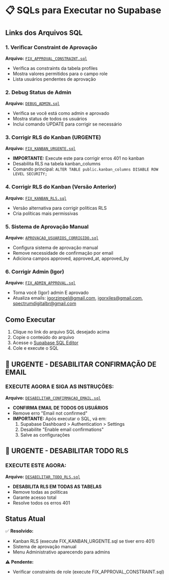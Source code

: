 # 📋 SQLs para Executar no Supabase

## Links dos Arquivos SQL

### 1. Verificar Constraint de Aprovação
**Arquivo:** [`FIX_APPROVAL_CONSTRAINT.sql`](./FIX_APPROVAL_CONSTRAINT.sql)
- Verifica as constraints da tabela profiles
- Mostra valores permitidos para o campo role
- Lista usuários pendentes de aprovação

### 2. Debug Status de Admin
**Arquivo:** [`DEBUG_ADMIN.sql`](./DEBUG_ADMIN.sql)
- Verifica se você está como admin e aprovado
- Mostra status de todos os usuários
- Inclui comando UPDATE para corrigir se necessário

### 3. Corrigir RLS do Kanban (URGENTE)
**Arquivo:** [`FIX_KANBAN_URGENTE.sql`](./FIX_KANBAN_URGENTE.sql)
- **IMPORTANTE:** Execute este para corrigir erros 401 no kanban
- Desabilita RLS na tabela kanban_columns
- Comando principal: `ALTER TABLE public.kanban_columns DISABLE ROW LEVEL SECURITY;`

### 4. Corrigir RLS do Kanban (Versão Anterior)
**Arquivo:** [`FIX_KANBAN_RLS.sql`](./FIX_KANBAN_RLS.sql)
- Versão alternativa para corrigir políticas RLS
- Cria políticas mais permissivas

### 5. Sistema de Aprovação Manual
**Arquivo:** [`APROVACAO_USUARIOS_CORRIGIDO.sql`](./APROVACAO_USUARIOS_CORRIGIDO.sql)
- Configura sistema de aprovação manual
- Remove necessidade de confirmação por email
- Adiciona campos approved, approved_at, approved_by

### 6. Corrigir Admin (Igor)
**Arquivo:** [`FIX_ADMIN_APPROVAL.sql`](./FIX_ADMIN_APPROVAL.sql)
- Torna você (Igor) admin E aprovado
- Atualiza emails: igorzimpel@gmail.com, igorxiles@gmail.com, spectrumdigitalbr@gmail.com

## Como Executar

1. Clique no link do arquivo SQL desejado acima
2. Copie o conteúdo do arquivo
3. Acesse o [Supabase SQL Editor](https://supabase.com/dashboard/project/_/sql)
4. Cole e execute o SQL

## 🚨 URGENTE - DESABILITAR CONFIRMAÇÃO DE EMAIL

### EXECUTE AGORA E SIGA AS INSTRUÇÕES:
**Arquivo:** [`DESABILITAR_CONFIRMACAO_EMAIL.sql`](./DESABILITAR_CONFIRMACAO_EMAIL.sql)
- **CONFIRMA EMAIL DE TODOS OS USUÁRIOS**
- Remove erro "Email not confirmed"
- **IMPORTANTE:** Após executar o SQL, vá em:
  1. Supabase Dashboard > Authentication > Settings
  2. Desabilite "Enable email confirmations"
  3. Salve as configurações

## 🚨 URGENTE - DESABILITAR TODO RLS

### EXECUTE ESTE AGORA:
**Arquivo:** [`DESABILITAR_TODO_RLS.sql`](./DESABILITAR_TODO_RLS.sql)
- **DESABILITA RLS EM TODAS AS TABELAS**
- Remove todas as políticas
- Garante acesso total
- Resolve todos os erros 401

## Status Atual

✅ **Resolvido:**
- Kanban RLS (execute FIX_KANBAN_URGENTE.sql se tiver erro 401)
- Sistema de aprovação manual
- Menu Administrativo aparecendo para admins

⚠️ **Pendente:**
- Verificar constraints de role (execute FIX_APPROVAL_CONSTRAINT.sql)